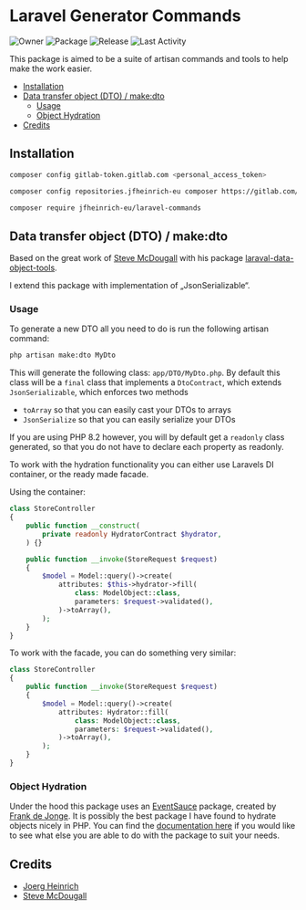 # Laravel Generator Commands <!-- omit in toc -->

<!-- BADGES_START -->
![Owner](../-/jobs/artifacts/main/raw/public/badges/owner.svg?job=badges)
![Package](../-/jobs/artifacts/main/raw/public/badges/name.svg?job=badges)
![Release](../-/jobs/artifacts/main/raw/public/badges/release.svg?job=badges)
![Last Activity](../-/jobs/artifacts/main/raw/public/badges/last_activity_at.svg?job=badges)
<!-- BADGES_END -->

This package is aimed to be a suite of artisan commands and tools to help make the work easier.

- [Installation](#installation)
- [Data transfer object (DTO) / make:dto](#data-transfer-object-dto--makedto)
  - [Usage](#usage)
  - [Object Hydration](#object-hydration)
- [Credits](#credits)

## Installation

```bash
composer config gitlab-token.gitlab.com <personal_access_token>

composer config repositories.jfheinrich-eu composer https://gitlab.com/api/v4/group/jfheinrich-eu/-/packages/composer/

composer require jfheinrich-eu/laravel-commands
```

## Data transfer object (DTO) / make:dto

Based on the great work of [Steve McDougall](https://github.com/JustSteveKing) with his package [laraval-data-object-tools](https://github.com/JustSteveKing/laravel-data-object-tools).

I extend this package with implementation of „JsonSerializable“.

### Usage

To generate a new DTO all you need to do is run the following artisan command:

```bash
php artisan make:dto MyDto
```

This will generate the following class: `app/DTO/MyDto.php`. By default this class
will be a `final` class that implements a `DtoContract`, which extends `JsonSerializable`, which enforces two methods

- `toArray` so that you can easily cast your DTOs to arrays
- `JsonSerialize` so that you can easily serialize your DTOs

If you are using PHP 8.2 however, you will by default get a `readonly` class generated, so that you do not have
to declare each property as readonly.

To work with the hydration functionality you can either use Laravels DI container, or the ready made facade.

Using the container:

```php
class StoreController
{
    public function __construct(
        private readonly HydratorContract $hydrator,
    ) {}

    public function __invoke(StoreRequest $request)
    {
        $model = Model::query()->create(
            attributes: $this->hydrator->fill(
                class: ModelObject::class,
                parameters: $request->validated(),
            )->toArray(),
        );
    }
}
```

To work with the facade, you can do something very similar:

```php
class StoreController
{
    public function __invoke(StoreRequest $request)
    {
        $model = Model::query()->create(
            attributes: Hydrator::fill(
                class: ModelObject::class,
                parameters: $request->validated(),
            )->toArray(),
        );
    }
}
```

### Object Hydration

Under the hood this package uses an [EventSauce](https://eventsauce.io) package, created by [Frank de Jonge](https://twitter.com/frankdejonge). It is possibly the
best package I have found to hydrate objects nicely in PHP. You can find the [documentation here](https://github.com/EventSaucePHP/ObjectHydrator)
if you would like to see what else you are able to do with the package to suit your needs.

## Credits

- [Joerg Heinrich](https://gitlab.com/j.f.heinrich)
- [Steve McDougall](https://github.com/JustSteveKing)
